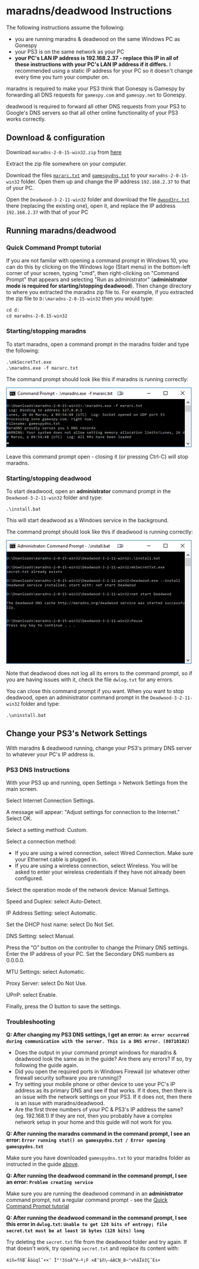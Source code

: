 # maradns/deadwood Instructions

The following instructions assume the following:

* you are running maradns & deadwood on the same Windows PC as Gonespy
* your PS3 is on the same network as your PC
* **your PC's LAN IP address is 192.168.2.37 - replace this IP in all of these instructions with your PC's LAN IP address if it differs.** I recommended using a static IP address for your PC so it doesn't change every time you turn your computer on.

maradns is required to make your PS3 think that Gonespy is Gamespy by forwarding all DNS requests for `gamespy.com` and `gamespy.net` to Gonespy.

deadwood is required to forward all other DNS requests from your PS3 to Google's DNS servers so that all other online functionality of your PS3 works correctly.

## Download & configuration

Download `maradns-2-0-15-win32.zip` from [here](http://maradns.samiam.org/download.html)

Extract the zip file somewhere on your computer.

Download the files [`mararc.txt`](https://raw.githubusercontent.com/gonespy/bstormps3/master/guide/mararc.txt) and [`gamespydns.txt`](https://raw.githubusercontent.com/gonespy/bstormps3/master/guide/gamespydns.txt) to your `maradns-2-0-15-win32` folder. Open them up and change the IP address `192.168.2.37` to that of your PC.

Open the `Deadwood-3-2-11-win32` folder and download the file [`dwood3rc.txt`](https://raw.githubusercontent.com/gonespy/bstormps3/master/guide/dwood3rc.txt) there (replacing the existing one), open it, and replace the IP address `192.168.2.37` with that of your PC

## Running maradns/deadwood

### Quick Command Prompt tutorial

If you are not familar with opening a command prompt in Windows 10, you can do this by clicking on the Windows logo (Start menu) in the bottom-left corner of your screen, typing "cmd", then right-clicking on "Command Prompt" that appears and selecting "Run as administrator" (**administrator mode is required for starting/stopping deadwood**). Then change directory to where you extracted the maradns zip file to. For example, if you extracted the zip file to `D:\maradns-2-0-15-win32` then you would type:

```
cd d:
cd maradns-2-0.15-win32
```

### Starting/stopping maradns

To start maradns, open a command prompt in the maradns folder and type the following:

```
.\mkSecretTxt.exe
.\maradns.exe -f mararc.txt
```

The command prompt should look like this if maradns is running correctly:

![maradns command prompt](guide/maradns.png)

Leave this command prompt open - closing it (or pressing Ctrl-C) will stop maradns.

### Starting/stopping deadwood

To start deadwood, open an **administrator** command prompt in the `Deadwood-3-2-11-win32` folder and type:

```
.\install.bat
```

This will start deadwood as a Windows service in the background.

The command prompt should look like this if deadwood is running correctly:

![deadwood command prompt](guide/deadwood.png)

Note that deadwood does not log all its errors to the command prompt, so if you are having issues with it, check the file `dwlog.txt` for any errors.

You can close this command prompt if you want. When you want to stop deadwood, open an administrator command prompt in the `Deadwood-3-2-11-win32` folder and type:

```
.\uninstall.bat
```

## Change your PS3's Network Settings

With maradns & deadwood running, change your PS3's primary DNS server to whatever your PC's IP address is.

### PS3 DNS Instructions

With your PS3 up and running, open Settings > Network Settings from the main screen.

Select Internet Connection Settings.

A message will appear: "Adjust settings for connection to the Internet." Select OK.

Select a setting method: Custom.

Select a connection method:

* If you are using a wired connection, select Wired Connection. Make sure your Ethernet cable is plugged in.
* If you are using a wireless connection, select Wireless. You will be asked to enter your wireless credentials if they have not already been configured.

Select the operation mode of the network device: Manual Settings.

Speed and Duplex: select Auto-Detect.

IP Address Setting: select Automatic.

Set the DHCP host name: select Do Not Set.

DNS Setting: select Manual.

Press the “O” button on the controller to change the Primary DNS settings. Enter the IP address of your PC. Set the Secondary DNS numbers as 0.0.0.0.

MTU Settings: select Automatic.

Proxy Server: select Do Not Use.

UPnP: select Enable.

Finally, press the O button to save the settings.

### Troubleshooting

**Q: After changing my PS3 DNS settings, I get an error: `An error occurred during communication with the server. This is a DNS error. (80710102)`**

* Does the output in your command prompt windows for maradns & deadwood look the same as in the guide? Are there any errors? If so, try following the guide again.
* Did you open the required ports in Windows Firewall (or whatever other firewall security software you are running)?
* Try setting your mobile phone or other device to use your PC's IP address as its primary DNS and see if that works. If it does, then there is an issue with the network settings on your PS3. If it does not, then there is an issue with maradns/deadwood.
* Are the first three numbers of your PC & PS3's IP address the same? (eg. 192.168.1) If they are not, then you probably have a complex network setup in your home and this guide will not work for you.

**Q: After running the maradns command in the command prompt, I see an error: `Error running stat() on gamespydns.txt / Error opening gamespydns.txt`**

Make sure you have downloaded `gamespydns.txt` to your maradns folder as instructed in the guide [above](#download--configuration).

**Q: After running the deadwood command in the command prompt, I see an error: `Problem creating service`**

Make sure you are running the deadwood command in an **administrator** command prompt, not a regular command prompt - see the [Quick Command Prompt tutorial](#quick-command-prompt-tutorial)

**Q: After running the deadwood command in the command prompt, I see this error in `dwlog.txt`: `Unable to get 128 bits of entropy; file secret.txt must be at least 16 bytes (128 bits) long`**

Try deleting the `secret.txt` file from the deadwood folder and try again. If that doesn't work, try opening `secret.txt` and replace its content with:

```4íñ=fñŒ`Ãàùql¯+×‘ Ï"¹3šoÀ^V–º¡F ×Æ’$ñ\–áÀCN_8~°vhãÏèžÇˆEs+```
